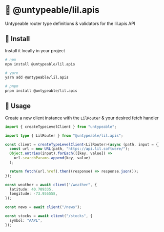 # 🤏 @untypeable/lil.apis

Untypeable router type definitions & validators for the lil.apis API

## 🚀 Install

Install it locally in your project

```bash
# npm
npm install @untypeable/lil.apis

# yarn
yarn add @untypeable/lil.apis

# pnpm
pnpm install @untypeable/lil.apis
```

## 🦄 Usage

Create a new client instance with the `LilRouter` & your desired fetch handler

```typescript
import { createTypeLevelClient } from "untypeable";

import type { LilRouter } from "@untypeable/lil.apis";

const client = createTypeLevelClient<LilRouter>(async (path, input = {}) => {
  const url = new URL(path, "https://api.lil.software/");
  Object.entries(input).forEach(([key, value]) =>
    url.searchParams.append(key, value)
  );

  return fetch(url.href).then((response) => response.json());
});

const weather = await client("/weather", {
  latitude: 40.709335,
  longitude: -73.956558,
});

const news = await client("/news");

const stocks = await client("/stocks", {
  symbol: "AAPL",
});
```
